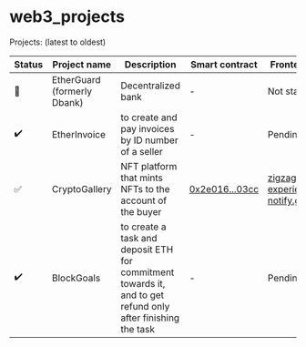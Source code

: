 # web3_projects

Projects:  (latest to oldest)

Status | Project name | Description | Smart contract | Frontend Link
--- | --- | --- | --- | ---
:wrench: | EtherGuard (formerly Dbank) | Decentralized bank | - | Not started 
:heavy_check_mark: | EtherInvoice | to create and pay invoices by ID number of a seller | - | Pending
:white_check_mark: | CryptoGallery | NFT platform that mints NFTs to the account of the buyer | [0x2e016...03cc](https://mumbai.polygonscan.com/token/0x2e016a9a230e9255faea52b617feb23bf59203cc) | [zigzag-experienced-notify.glitch.me](https://zigzag-experienced-notify.glitch.me/)
:heavy_check_mark: | BlockGoals | to create a task and deposit ETH for commitment towards it, and to get refund only after finishing the task | - | Pending

